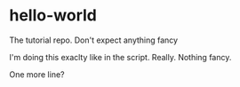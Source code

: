 # hello-world
The tutorial repo. Don't expect anything fancy

I'm doing this exaclty like in the script. Really. Nothing fancy.

One more line?
